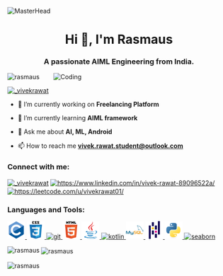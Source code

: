 ![MasterHead](https://media.tenor.com/AkZzPm0Ie40AAAAC/the-matrix-matrix.gif)
<h1 align="center">Hi 👋, I'm Rasmaus</h1>
<h3 align="center">A passionate AIML Engineering from India.</h3>
<img align="right" alt="Coding" width="400" src="https://cdn.dribbble.com/users/1292677/screenshots/6139167/avento.gif">


<p align="left"> <img src="https://komarev.com/ghpvc/?username=rasmaus&label=Profile%20views&color=0e75b6&style=flat" alt="rasmaus" /> </p>

<p align="left"> <a href="https://twitter.com/_vivekrawat" target="blank"><img src="https://img.shields.io/twitter/follow/_vivekrawat?logo=twitter&style=for-the-badge" alt="_vivekrawat" /></a> </p>

- 🔭 I’m currently working on **Freelancing Platform**

- 🌱 I’m currently learning **AIML framework**

- 💬 Ask me about **AI, ML, Android**

- 📫 How to reach me **vivek.rawat.student@outlook.com**

<h3 align="left">Connect with me:</h3>
<p align="left">
<a href="https://twitter.com/_vivekrawat" target="blank"><img align="center" src="https://raw.githubusercontent.com/rahuldkjain/github-profile-readme-generator/master/src/images/icons/Social/twitter.svg" alt="_vivekrawat" height="30" width="40" /></a>
<a href="https://linkedin.com/in/https://www.linkedin.com/in/vivek-rawat-89096522a/" target="blank"><img align="center" src="https://raw.githubusercontent.com/rahuldkjain/github-profile-readme-generator/master/src/images/icons/Social/linked-in-alt.svg" alt="https://www.linkedin.com/in/vivek-rawat-89096522a/" height="30" width="40" /></a>
<a href="https://www.leetcode.com/https://leetcode.com/u/vivekrawat01/" target="blank"><img align="center" src="https://raw.githubusercontent.com/rahuldkjain/github-profile-readme-generator/master/src/images/icons/Social/leet-code.svg" alt="https://leetcode.com/u/vivekrawat01/" height="30" width="40" /></a>
</p>

<h3 align="left">Languages and Tools:</h3>
<p align="left"> <a href="https://www.cprogramming.com/" target="_blank" rel="noreferrer"> <img src="https://raw.githubusercontent.com/devicons/devicon/master/icons/c/c-original.svg" alt="c" width="40" height="40"/> </a> <a href="https://www.w3schools.com/css/" target="_blank" rel="noreferrer"> <img src="https://raw.githubusercontent.com/devicons/devicon/master/icons/css3/css3-original-wordmark.svg" alt="css3" width="40" height="40"/> </a> <a href="https://git-scm.com/" target="_blank" rel="noreferrer"> <img src="https://www.vectorlogo.zone/logos/git-scm/git-scm-icon.svg" alt="git" width="40" height="40"/> </a> <a href="https://www.w3.org/html/" target="_blank" rel="noreferrer"> <img src="https://raw.githubusercontent.com/devicons/devicon/master/icons/html5/html5-original-wordmark.svg" alt="html5" width="40" height="40"/> </a> <a href="https://www.java.com" target="_blank" rel="noreferrer"> <img src="https://raw.githubusercontent.com/devicons/devicon/master/icons/java/java-original.svg" alt="java" width="40" height="40"/> </a> <a href="https://kotlinlang.org" target="_blank" rel="noreferrer"> <img src="https://www.vectorlogo.zone/logos/kotlinlang/kotlinlang-icon.svg" alt="kotlin" width="40" height="40"/> </a> <a href="https://www.mysql.com/" target="_blank" rel="noreferrer"> <img src="https://raw.githubusercontent.com/devicons/devicon/master/icons/mysql/mysql-original-wordmark.svg" alt="mysql" width="40" height="40"/> </a> <a href="https://pandas.pydata.org/" target="_blank" rel="noreferrer"> <img src="https://raw.githubusercontent.com/devicons/devicon/2ae2a900d2f041da66e950e4d48052658d850630/icons/pandas/pandas-original.svg" alt="pandas" width="40" height="40"/> </a> <a href="https://www.python.org" target="_blank" rel="noreferrer"> <img src="https://raw.githubusercontent.com/devicons/devicon/master/icons/python/python-original.svg" alt="python" width="40" height="40"/> </a> <a href="https://seaborn.pydata.org/" target="_blank" rel="noreferrer"> <img src="https://seaborn.pydata.org/_images/logo-mark-lightbg.svg" alt="seaborn" width="40" height="40"/> </a> </p>

<p><img align="left" src="https://github-readme-stats.vercel.app/api/top-langs?username=rasmaus&show_icons=true&locale=en&layout=compact" alt="rasmaus" /></p>

<p>&nbsp;<img align="center" src="https://github-readme-stats.vercel.app/api?username=rasmaus&show_icons=true&locale=en" alt="rasmaus" /></p>

<p><img align="center" src="https://github-readme-streak-stats.herokuapp.com/?user=rasmaus&" alt="rasmaus" /></p>
